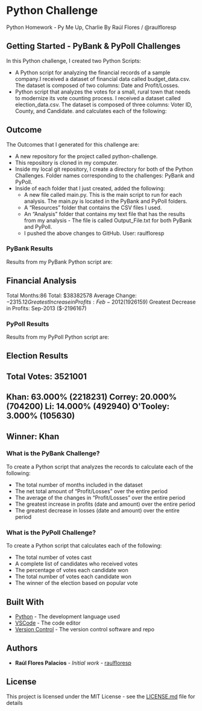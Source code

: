 # Python Challenge

Python Homework - Py Me Up, Charlie
By Raúl Flores / @raulfloresp

## Getting Started - PyBank & PyPoll Challenges

In this Python challenge, I created two Python Scripts:
- A Python script for analyzing the financial records of a sample company.I received a dataset of financial data called budget_data.csv. The dataset is composed of two columns: Date and Profit/Losses.
- Python script that analyzes the votes for a small, rural town that needs to modernize its vote counting process. I received a dataset called election_data.csv. The dataset is composed of three columns: Voter ID, County, and Candidate. and calculates each of the following:

## Outcome

The Outcomes that I generated for this challenge are:
- A new repository for the project called python-challenge. 
- This repository is cloned in my computer.
- Inside my local git repository, I create a directory for both of the Python Challenges. Folder names corresponding to the challenges: PyBank and PyPoll.
- Inside of each folder that I just created, added the following:
    - A new file called main.py. This is the main script to run for each analysis. The main.py is located in the PyBank and PyPoll folders.
    - A “Resources” folder that contains the CSV files I used.
    - An “Analysis” folder that contains my text file that has the results from my analysis - The file is called Output_File.txt for both PyBank and PyPoll.
    - I pushed the above changes to GitHub. User: raulfloresp

### PyBank Results

Results from my PyBank Python script are:

Financial Analysis
------------------------
Total Months:86
Total: $38382578
Average Change: $-2315.12
Greatest Increase in Profits: Feb-2012 ($1926159)
Greatest Decrease in Profits: Sep-2013 ($-2196167)

### PyPoll Results

Results from my PyPoll Python script are:

Election Results
------------------------
Total Votes: 3521001
------------------------
Khan: 63.000% (2218231)
Correy: 20.000% (704200)
Li: 14.000% (492940)
O'Tooley: 3.000% (105630)
------------------------
Winner: Khan
------------------------

### What is the PyBank Challenge?

To create a Python script that analyzes the records to calculate each of the following:
- The total number of months included in the dataset
- The net total amount of “Profit/Losses” over the entire period
- The average of the changes in “Profit/Losses” over the entire period
- The greatest increase in profits (date and amount) over the entire period
- The greatest decrease in losses (date and amount) over the entire period

### What is the PyPoll Challenge?
To create a Python script that calculates each of the following:
- The total number of votes cast
- A complete list of candidates who received votes
- The percentage of votes each candidate won
- The total number of votes each candidate won
- The winner of the election based on popular vote


## Built With

* [Python](https://www.python.org/) - The development language used
* [VSCode](https://code.visualstudio.com/) - The code editor
* [Version Control](https://github.com/) - The version control software and repo

## Authors

* **Raúl Flores Palacios** - *Initial work* - [raulfloresp](https://github.com/raulfloresp/databootcamp)

## License

This project is licensed under the MIT License - see the [LICENSE.md](LICENSE.md) file for details

